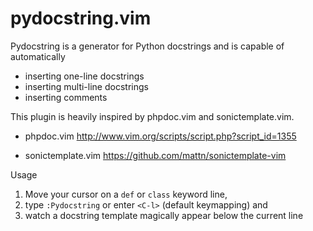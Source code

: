pydocstring.vim
===============

Pydocstring is a generator for Python docstrings and is capable of automatically

 * inserting one-line docstrings
 * inserting multi-line docstrings
 * inserting comments

This plugin is heavily inspired by phpdoc.vim and sonictemplate.vim.

* phpdoc.vim
  http://www.vim.org/scripts/script.php?script_id=1355

* sonictemplate.vim
  https://github.com/mattn/sonictemplate-vim


Usage

  1. Move your cursor on a `def` or `class` keyword line,
  1. type `:Pydocstring` or enter `<C-l>` (default keymapping) and
  1. watch a docstring template magically appear below the current line
